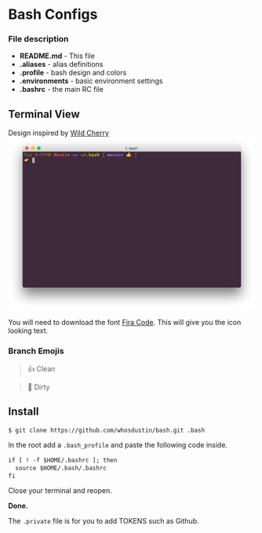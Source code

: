 # Bash Configs

### File description
- __README.md__ - This file
- __.aliases__ - alias definitions
- __.profile__ - bash design and colors
- __.environments__ - basic environment settings
- __.bashrc__ - the main RC file



## Terminal View
Design inspired by [Wild Cherry](https://github.com/mashaal/wild-cherry)
![Terminal](img/terminal.png)

You will need to download the font [Fira Code](https://github.com/tonsky/FiraCode). This will give you the icon looking text.

### Branch  Emojis
> 👍 Clean

> 💩 Dirty

## Install
``` shell
$ git clone https://github.com/whosdustin/bash.git .bash
```
In the root add a `.bash_profile` and paste the following code inside.
```
if [ ! -f $HOME/.bashrc ]; then
  source $HOME/.bash/.bashrc
fi
```

Close your terminal and reopen.

**Done.**

The `.private` file is for you to add TOKENS such as Github.
